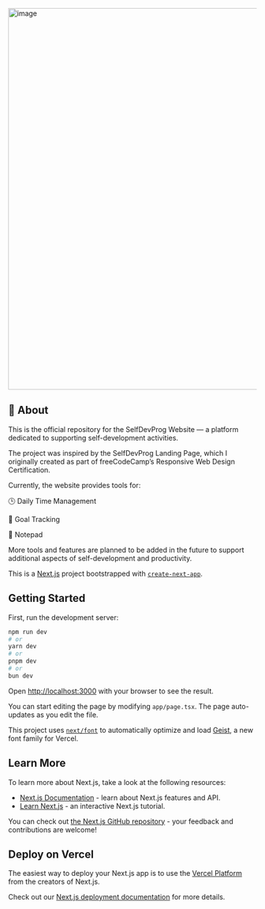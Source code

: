 <a href="https://selfdevprog.vercel.app/">
  <img width="1440" height="773" alt="image" src="https://github.com/user-attachments/assets/453538db-845a-4ddd-8d41-513a80882222" />
</a>

## 📓 About

This is the official repository for the SelfDevProg Website — a platform dedicated to supporting self-development activities.

The project was inspired by the SelfDevProg Landing Page, which I originally created as part of freeCodeCamp’s Responsive Web Design Certification.

Currently, the website provides tools for:

🕒 Daily Time Management

🎯 Goal Tracking

📝 Notepad

More tools and features are planned to be added in the future to support additional aspects of self-development and productivity.

This is a [Next.js](https://nextjs.org) project bootstrapped with [`create-next-app`](https://nextjs.org/docs/app/api-reference/cli/create-next-app).

## Getting Started

First, run the development server:

```bash
npm run dev
# or
yarn dev
# or
pnpm dev
# or
bun dev
```

Open [http://localhost:3000](http://localhost:3000) with your browser to see the result.

You can start editing the page by modifying `app/page.tsx`. The page auto-updates as you edit the file.

This project uses [`next/font`](https://nextjs.org/docs/app/building-your-application/optimizing/fonts) to automatically optimize and load [Geist](https://vercel.com/font), a new font family for Vercel.

## Learn More

To learn more about Next.js, take a look at the following resources:

- [Next.js Documentation](https://nextjs.org/docs) - learn about Next.js features and API.
- [Learn Next.js](https://nextjs.org/learn) - an interactive Next.js tutorial.

You can check out [the Next.js GitHub repository](https://github.com/vercel/next.js) - your feedback and contributions are welcome!

## Deploy on Vercel

The easiest way to deploy your Next.js app is to use the [Vercel Platform](https://vercel.com/new?utm_medium=default-template&filter=next.js&utm_source=create-next-app&utm_campaign=create-next-app-readme) from the creators of Next.js.

Check out our [Next.js deployment documentation](https://nextjs.org/docs/app/building-your-application/deploying) for more details.
